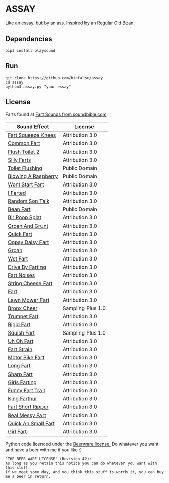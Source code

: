 # ASSAY

Like an essay, but by an ass. Inspired by an [Regular Old Bean](https://octodon.social/@faho/103599063487089173).

## Dependencies

    pip3 install playsound

## Run

    git clone https://github.com/binfalse/assay
    cd assay
    python3 assay.py "your essay"

## License

Farts found at [Fart Sounds from soundbible.com](http://soundbible.com/tags-fart.html):

| Sound Effect                                                                  | License           |
|-------------------------------------------------------------------------------|-------------------|
| [Fart Squeeze Knees ](http://soundbible.com/2151-Fart-Squeeze-Knees.html)     | Attribution 3.0   |
| [Common Fart ](http://soundbible.com/2150-Common-Fart.html)                   | Attribution 3.0   |
| [Flush Toilet 2 ](http://soundbible.com/2114-Flush-Toilet--2.html)            | Attribution 3.0   |
| [Silly Farts ](http://soundbible.com/2088-Silly-Farts.html)                   | Attribution 3.0   |
| [Toilet Flushing ](http://soundbible.com/1657-Toilet-Flushing.html)           | Public Domain     |
| [Blowing A Raspberry ](http://soundbible.com/1605-Blowing-A-Raspberry.html)   | Public Domain     |
| [Wont Start Fart ](http://soundbible.com/1596-Iguana-Farts-In-A-Bathtub.html) | Attribution 3.0   |
| [I Farted ](http://soundbible.com/1293-I-Farted.html)                         | Attribution 3.0   |
| [Random Son Talk ](http://soundbible.com/1278-Random-Son-Talk.html)           | Attribution 3.0   |
| [Bean Fart ](http://soundbible.com/1146-Bean-Fart.html)                       | Public Domain     |
| [Bir Poop Splat ](http://soundbible.com/1079-Bir-Poop-Splat.html)             | Attribution 3.0   |
| [Groan And Grunt ](http://soundbible.com/854-Groan-And-Grunt.html)            | Attribution 3.0   |
| [Quick Fart ](http://soundbible.com/850-Quick-Fart.html)                      | Attribution 3.0   |
| [Oopsy Daisy Fart ](http://soundbible.com/833-Oopsy-Daisy-Fart.html)          | Attribution 3.0   |
| [Groan ](http://soundbible.com/831-Groan.html)                                | Attribution 3.0   |
| [Wet Fart ](http://soundbible.com/808-Wet-Fart.html)                          | Attribution 3.0   |
| [Drive By Farting ](http://soundbible.com/805-Drive-By-Farting.html)          | Attribution 3.0   |
| [Fart Noises ](http://soundbible.com/797-Fart-Noises.html)                    | Attribution 3.0   |
| [String Cheese Fart ](http://soundbible.com/792-String-Cheese-Fart.html)      | Attribution 3.0   |
| [Fart ](http://soundbible.com/790-Fart.html)                                  | Attribution 3.0   |
| [Lawn Mower Fart ](http://soundbible.com/702-Lawn-Mower-Fart.html)            | Attribution 3.0   |
| [Bronx Cheer ](http://soundbible.com/690-Bronx-Cheer.html)                    | Sampling Plus 1.0 |
| [Trumpet Fart ](http://soundbible.com/683-Trumpet-Fart.html)                  | Attribution 3.0   |
| [Rigid Fart ](http://soundbible.com/680-Rigid-Fart.html)                      | Attribution 3.0   |
| [Squish Fart ](http://soundbible.com/677-Squish-Fart.html)                    | Sampling Plus 1.0 |
| [Uh Oh Fart ](http://soundbible.com/651-Uh-Oh-Fart.html)                      | Attribution 3.0   |
| [Fart Strain ](http://soundbible.com/648-Fart-Strain.html)                    | Attribution 3.0   |
| [Motor Bike Fart ](http://soundbible.com/643-Motor-Bike-Fart.html)            | Attribution 3.0   |
| [Long Fart ](http://soundbible.com/622-Long-Fart.html)                        | Attribution 3.0   |
| [Sharp Fart ](http://soundbible.com/616-Sharp-Fart.html)                      | Attribution 3.0   |
| [Girls Farting ](http://soundbible.com/536-Girls-Farting.html)                | Attribution 3.0   |
| [Funny Fart Trail ](http://soundbible.com/494-Funny-Fart-Trail.html)          | Attribution 3.0   |
| [King Farthur ](http://soundbible.com/493-King-Farthur.html)                  | Attribution 3.0   |
| [Fart Short Ripper ](http://soundbible.com/492-Fart-Short-Ripper.html)        | Attribution 3.0   |
| [Real Messy Fart ](http://soundbible.com/399-Real-Messy-Fart.html)            | Attribution 3.0   |
| [Quick An Small Fart ](http://soundbible.com/220-Quick-An-Small-Fart.html)    | Attribution 3.0   |
| [Girl Fart ](http://soundbible.com/169-Girl-Fart.html)                        | Attribution 3.0   |

Python code licenced under the [Beerware license.](https://en.wikipedia.org/wiki/Beerware) Do whatever you want and have a beer with me if you like :)

    "THE BEER-WARE LICENSE" (Revision 42):
    As long as you retain this notice you can do whatever you want with this stuff.
    If we meet some day, and you think this stuff is worth it, you can buy me a beer in return.
